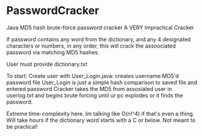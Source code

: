# PasswordCracker
Java MD5 hash brute-force password cracker
A VERY Impractical Cracker

If password contains any word from the dictionary, and any 4 designated characters or numbers, in any order, this will crack the assoociated password via matching MD5 hashes.

User must provide dictionary.txt 

To start: Create user with User_Login.java: creates username:MD5'd password file
User_Login is just a simple hash comparison to saved file and entered password
Cracker takes the MD5 from assosiated user in userlog.txt and begins brute forcing until ur pc explodes or it finds the password.


Extreme time-complexity here. Im talking like O(n!^4) if that's even a thing. Will take hours if the dictionary word starts with a C or below. Not meant to be practical!
